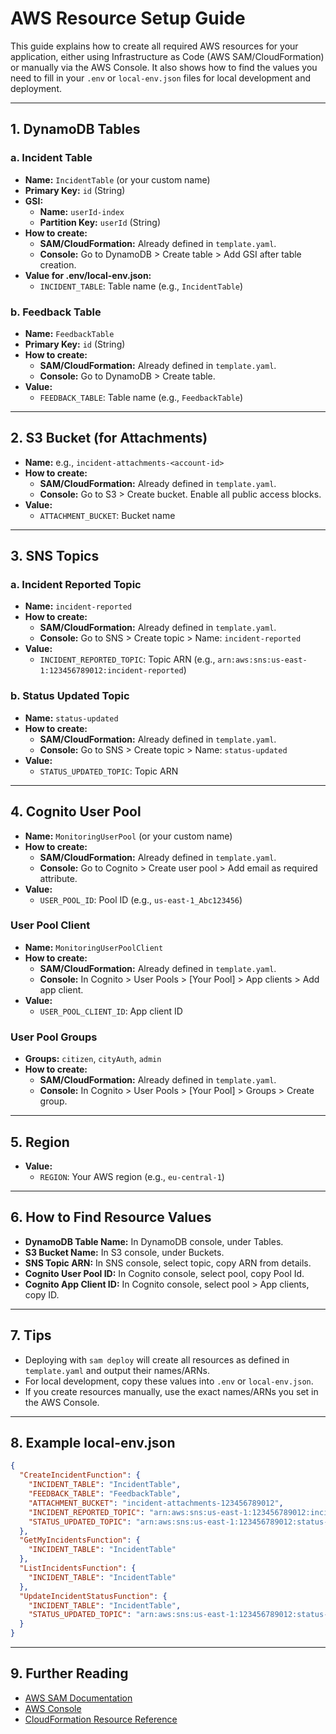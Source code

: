 # AWS Resource Setup Guide

This guide explains how to create all required AWS resources for your application, either using Infrastructure as Code (AWS SAM/CloudFormation) or manually via the AWS Console. It also shows how to find the values you need to fill in your `.env` or `local-env.json` files for local development and deployment.

---

## 1. DynamoDB Tables

### a. **Incident Table**

- **Name:** `IncidentTable` (or your custom name)
- **Primary Key:** `id` (String)
- **GSI:**
  - **Name:** `userId-index`
  - **Partition Key:** `userId` (String)
- **How to create:**
  - **SAM/CloudFormation:** Already defined in `template.yaml`.
  - **Console:** Go to DynamoDB > Create table > Add GSI after table creation.
- **Value for .env/local-env.json:**
  - `INCIDENT_TABLE`: Table name (e.g., `IncidentTable`)

### b. **Feedback Table**

- **Name:** `FeedbackTable`
- **Primary Key:** `id` (String)
- **How to create:**
  - **SAM/CloudFormation:** Already defined in `template.yaml`.
  - **Console:** Go to DynamoDB > Create table.
- **Value:**
  - `FEEDBACK_TABLE`: Table name (e.g., `FeedbackTable`)

---

## 2. S3 Bucket (for Attachments)

- **Name:** e.g., `incident-attachments-<account-id>`
- **How to create:**
  - **SAM/CloudFormation:** Already defined in `template.yaml`.
  - **Console:** Go to S3 > Create bucket. Enable all public access blocks.
- **Value:**
  - `ATTACHMENT_BUCKET`: Bucket name

---

## 3. SNS Topics

### a. **Incident Reported Topic**

- **Name:** `incident-reported`
- **How to create:**
  - **SAM/CloudFormation:** Already defined in `template.yaml`.
  - **Console:** Go to SNS > Create topic > Name: `incident-reported`
- **Value:**
  - `INCIDENT_REPORTED_TOPIC`: Topic ARN (e.g., `arn:aws:sns:us-east-1:123456789012:incident-reported`)

### b. **Status Updated Topic**

- **Name:** `status-updated`
- **How to create:**
  - **SAM/CloudFormation:** Already defined in `template.yaml`.
  - **Console:** Go to SNS > Create topic > Name: `status-updated`
- **Value:**
  - `STATUS_UPDATED_TOPIC`: Topic ARN

---

## 4. Cognito User Pool

- **Name:** `MonitoringUserPool` (or your custom name)
- **How to create:**
  - **SAM/CloudFormation:** Already defined in `template.yaml`.
  - **Console:** Go to Cognito > Create user pool > Add email as required attribute.
- **Value:**
  - `USER_POOL_ID`: Pool ID (e.g., `us-east-1_Abc123456`)

### User Pool Client

- **Name:** `MonitoringUserPoolClient`
- **How to create:**
  - **SAM/CloudFormation:** Already defined in `template.yaml`.
  - **Console:** In Cognito > User Pools > [Your Pool] > App clients > Add app client.
- **Value:**
  - `USER_POOL_CLIENT_ID`: App client ID

### User Pool Groups

- **Groups:** `citizen`, `cityAuth`, `admin`
- **How to create:**
  - **SAM/CloudFormation:** Already defined in `template.yaml`.
  - **Console:** In Cognito > User Pools > [Your Pool] > Groups > Create group.

---

## 5. Region

- **Value:**
  - `REGION`: Your AWS region (e.g., `eu-central-1`)

---

## 6. How to Find Resource Values

- **DynamoDB Table Name:** In DynamoDB console, under Tables.
- **S3 Bucket Name:** In S3 console, under Buckets.
- **SNS Topic ARN:** In SNS console, select topic, copy ARN from details.
- **Cognito User Pool ID:** In Cognito console, select pool, copy Pool Id.
- **Cognito App Client ID:** In Cognito console, select pool > App clients, copy ID.

---

## 7. Tips

- Deploying with `sam deploy` will create all resources as defined in `template.yaml` and output their names/ARNs.
- For local development, copy these values into `.env` or `local-env.json`.
- If you create resources manually, use the exact names/ARNs you set in the AWS Console.

---

## 8. Example local-env.json

```json
{
  "CreateIncidentFunction": {
    "INCIDENT_TABLE": "IncidentTable",
    "FEEDBACK_TABLE": "FeedbackTable",
    "ATTACHMENT_BUCKET": "incident-attachments-123456789012",
    "INCIDENT_REPORTED_TOPIC": "arn:aws:sns:us-east-1:123456789012:incident-reported",
    "STATUS_UPDATED_TOPIC": "arn:aws:sns:us-east-1:123456789012:status-updated"
  },
  "GetMyIncidentsFunction": {
    "INCIDENT_TABLE": "IncidentTable"
  },
  "ListIncidentsFunction": {
    "INCIDENT_TABLE": "IncidentTable"
  },
  "UpdateIncidentStatusFunction": {
    "INCIDENT_TABLE": "IncidentTable",
    "STATUS_UPDATED_TOPIC": "arn:aws:sns:us-east-1:123456789012:status-updated"
  }
}
```

---

## 9. Further Reading

- [AWS SAM Documentation](https://docs.aws.amazon.com/serverless-application-model/latest/developerguide/)
- [AWS Console](https://console.aws.amazon.com/)
- [CloudFormation Resource Reference](https://docs.aws.amazon.com/AWSCloudFormation/latest/UserGuide/aws-template-resource-type-ref.html)
